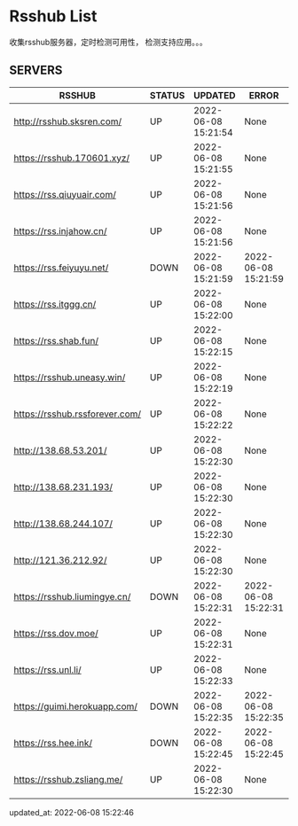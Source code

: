 # Rsshub List

收集rsshub服务器，定时检测可用性， 检测支持应用。。。


## SERVERS

|  RSSHUB   | STATUS  | UPDATED  | ERROR  | TWITTER |  
|  ----  | ----  | ----  | ----  | ---- |  
| http://rsshub.sksren.com/ | UP | 2022-06-08 15:21:54 | None |OK|  
| https://rsshub.170601.xyz/ | UP | 2022-06-08 15:21:55 | None |OK|  
| https://rss.qiuyuair.com/ | UP | 2022-06-08 15:21:56 | None ||  
| https://rss.injahow.cn/ | UP | 2022-06-08 15:21:56 | None ||  
| https://rss.feiyuyu.net/ | DOWN | 2022-06-08 15:21:59 | 2022-06-08 15:21:59 |  
| https://rss.itggg.cn/ | UP | 2022-06-08 15:22:00 | None ||  
| https://rss.shab.fun/ | UP | 2022-06-08 15:22:15 | None |OK|  
| https://rsshub.uneasy.win/ | UP | 2022-06-08 15:22:19 | None |OK|  
| https://rsshub.rssforever.com/ | UP | 2022-06-08 15:22:22 | None |OK|  
| http://138.68.53.201/ | UP | 2022-06-08 15:22:30 | None ||  
| http://138.68.231.193/ | UP | 2022-06-08 15:22:30 | None ||  
| http://138.68.244.107/ | UP | 2022-06-08 15:22:30 | None ||  
| http://121.36.212.92/ | UP | 2022-06-08 15:22:30 | None ||  
| https://rsshub.liumingye.cn/ | DOWN | 2022-06-08 15:22:31 | 2022-06-08 15:22:31 |  
| https://rss.dov.moe/ | UP | 2022-06-08 15:22:31 | None |OK|  
| https://rss.unl.li/ | UP | 2022-06-08 15:22:33 | None ||  
| https://guimi.herokuapp.com/ | DOWN | 2022-06-08 15:22:35 | 2022-06-08 15:22:35 |  
| https://rss.hee.ink/ | DOWN | 2022-06-08 15:22:45 | 2022-06-08 15:22:45 |  
| https://rsshub.zsliang.me/ | UP | 2022-06-08 15:22:30 | None |OK|  
  

updated_at: 2022-06-08 15:22:46  
